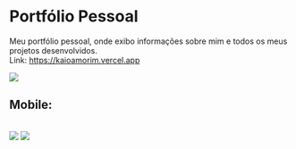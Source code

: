 # Portfólio Pessoal
Meu portfólio pessoal, onde exibo informações sobre mim e todos os meus projetos desenvolvidos.
<br>
Link: https://kaioamorim.vercel.app

<img src="https://user-images.githubusercontent.com/108599877/211901826-0a9968e9-2e4a-44f7-b52a-e95880eb1c4a.png">

<h2>Mobile:</h2>
<br>
<div style="display: inline">
  <img src="https://user-images.githubusercontent.com/108599877/211902122-7b1cdebc-fa43-40e8-a937-cac1e94f3e86.png" width="calc(100%/2)">
  <img src="https://user-images.githubusercontent.com/108599877/211902194-1405f3ae-34c2-4d72-b4d4-e3db96de6878.png" width="calc(100%/2)">
</div>
